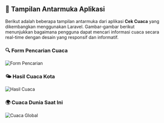 ## 📸 Tampilan Antarmuka Aplikasi

Berikut adalah beberapa tampilan antarmuka dari aplikasi **Cek Cuaca** yang dikembangkan menggunakan Laravel. Gambar-gambar berikut menunjukkan bagaimana pengguna dapat mencari informasi cuaca secara real-time dengan desain yang responsif dan informatif.

### 🔍 Form Pencarian Cuaca

![Form Pencarian](https://github.com/fykids/Cuaca/tree/main/public/image/1.png)

### 🌤️ Hasil Cuaca Kota

![Hasil Cuaca](https://github.com/fykids/Cuaca/tree/main/public/image/2.png)

### 🌍 Cuaca Dunia Saat Ini

![Cuaca Global](https://github.com/fykids/Cuaca/tree/main/public/image/3.png)

